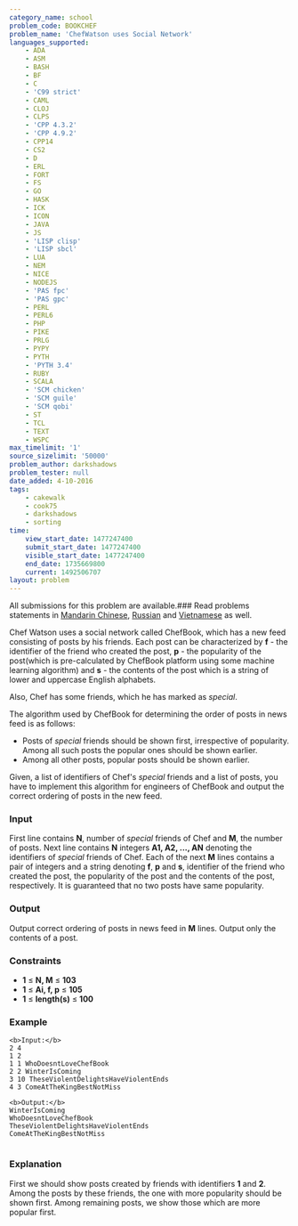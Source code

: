 ```yaml
---
category_name: school
problem_code: BOOKCHEF
problem_name: 'ChefWatson uses Social Network'
languages_supported:
    - ADA
    - ASM
    - BASH
    - BF
    - C
    - 'C99 strict'
    - CAML
    - CLOJ
    - CLPS
    - 'CPP 4.3.2'
    - 'CPP 4.9.2'
    - CPP14
    - CS2
    - D
    - ERL
    - FORT
    - FS
    - GO
    - HASK
    - ICK
    - ICON
    - JAVA
    - JS
    - 'LISP clisp'
    - 'LISP sbcl'
    - LUA
    - NEM
    - NICE
    - NODEJS
    - 'PAS fpc'
    - 'PAS gpc'
    - PERL
    - PERL6
    - PHP
    - PIKE
    - PRLG
    - PYPY
    - PYTH
    - 'PYTH 3.4'
    - RUBY
    - SCALA
    - 'SCM chicken'
    - 'SCM guile'
    - 'SCM qobi'
    - ST
    - TCL
    - TEXT
    - WSPC
max_timelimit: '1'
source_sizelimit: '50000'
problem_author: darkshadows
problem_tester: null
date_added: 4-10-2016
tags:
    - cakewalk
    - cook75
    - darkshadows
    - sorting
time:
    view_start_date: 1477247400
    submit_start_date: 1477247400
    visible_start_date: 1477247400
    end_date: 1735669800
    current: 1492506707
layout: problem
---
```

All submissions for this problem are available.###  Read problems statements in [Mandarin Chinese](http://www.codechef.com/download/translated/COOK75/mandarin/BOOKCHEF.pdf), [Russian](http://www.codechef.com/download/translated/COOK75/russian/BOOKCHEF.pdf) and [Vietnamese](http://www.codechef.com/download/translated/COOK75/vietnamese/BOOKCHEF.pdf) as well.

Chef Watson uses a social network called ChefBook, which has a new feed consisting of posts by his friends. Each post can be characterized by **f** - the identifier of the friend who created the post, **p** - the popularity of the post(which is pre-calculated by ChefBook platform using some machine learning algorithm) and **s** - the contents of the post which is a string of lower and uppercase English alphabets.

Also, Chef has some friends, which he has marked as _special_.

The algorithm used by ChefBook for determining the order of posts in news feed is as follows:

- Posts of _special_ friends should be shown first, irrespective of popularity. Among all such posts the popular ones should be shown earlier.
- Among all other posts, popular posts should be shown earlier.

Given, a list of identifiers of Chef's _special_ friends and a list of posts, you have to implement this algorithm for engineers of ChefBook and output the correct ordering of posts in the new feed.

### Input

First line contains **N**, number of _special_ friends of Chef and **M**, the number of posts. Next line contains **N** integers **A1, A2, ..., AN** denoting the identifiers of _special_ friends of Chef. Each of the next **M** lines contains a pair of integers and a string denoting **f**, **p** and **s**, identifier of the friend who created the post, the popularity of the post and the contents of the post, respectively. It is guaranteed that no two posts have same popularity.

### Output

Output correct ordering of posts in news feed in **M** lines. Output only the contents of a post.

### Constraints

- **1** ≤ **N, M** ≤ **103**
- **1** ≤ **Ai, f, p** ≤ **105**
- **1** ≤ **length(s)** ≤ **100**

### Example

```
<b>Input:</b>
2 4
1 2
1 1 WhoDoesntLoveChefBook
2 2 WinterIsComing
3 10 TheseViolentDelightsHaveViolentEnds
4 3 ComeAtTheKingBestNotMiss

<b>Output:</b>
WinterIsComing
WhoDoesntLoveChefBook
TheseViolentDelightsHaveViolentEnds
ComeAtTheKingBestNotMiss


```
### Explanation

First we should show posts created by friends with identifiers **1** and **2**. Among the posts by these friends, the one with more popularity should be shown first.
Among remaining posts, we show those which are more popular first.